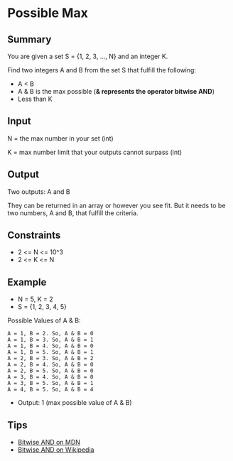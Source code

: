 # Possible Max

## Summary

You are given a set S = {1, 2, 3, ..., N} and an integer K.

Find two integers A and B from the set S that fulfill the following:

* A < B
* A & B is the max possible (**& represents the operator bitwise AND**)
* Less than K

## Input

N = the max number in your set (int)

K = max number limit that your outputs cannot surpass (int)

## Output

Two outputs: A and B

They can be returned in an array or however you see fit. But it needs to be two numbers, A and B, that fulfill the criteria.

## Constraints

* 2 <= N <= 10^3
* 2 <= K <= N

## Example

* N = 5, K = 2
* S = {1, 2, 3, 4, 5}

Possible Values of A & B:

```
A = 1, B = 2. So, A & B = 0
A = 1, B = 3. So, A & B = 1
A = 1, B = 4. So, A & B = 0
A = 1, B = 5. So, A & B = 1
A = 2, B = 3. So, A & B = 2
A = 2, B = 4. So, A & B = 0
A = 2, B = 5. So, A & B = 0
A = 3, B = 4. So, A & B = 0
A = 3, B = 5. So, A & B = 1
A = 4, B = 5. So, A & B = 4
```

* Output: 1 (max possible value of A & B)


## Tips

* [Bitwise AND on MDN](https://developer.mozilla.org/en/docs/Web/JavaScript/Reference/Operators/Bitwise_Operators#Bitwise_AND)
* [Bitwise AND on Wikipedia](https://en.wikipedia.org/wiki/Bitwise_operation#AND)